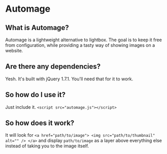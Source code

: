 Automage
========

What is Automage?
-----------------
Automage is a lightweight alternative to lightbox.
The goal is to keep it free from configuration, while providing a tasty way of showing images on a website.

Are there any dependencies?
---------------------------
Yesh. It's built with jQuery 1.7.1. You'll need that for it to work.

So how do I use it?
-------------------
Just include it.
`<script src="automage.js"></script>`

So how does it work?
--------------------------
It will look for `<a href="path/to/image"> <img src="path/to/thumbnail" alt="" /> </a>` and display `path/to/image` as a layer above everything else instead of taking you to the image itself.

